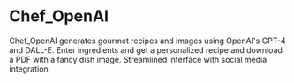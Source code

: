 # Chef_OpenAI
Chef_OpenAI generates gourmet recipes and images using OpenAI's GPT-4 and DALL-E. Enter ingredients and get a personalized recipe and download a PDF with a fancy dish image. Streamlined interface with social media integration
